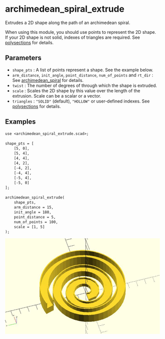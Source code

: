 # archimedean_spiral_extrude

Extrudes a 2D shape along the path of an archimedean spiral. 

When using this module, you should use points to represent the 2D shape. If your 2D shape is not solid, indexes of triangles are required. See [polysections](https://openhome.cc/eGossip/OpenSCAD/lib2x-polysections.html) for details.

## Parameters

- `shape_pts` : A list of points represent a shape. See the example below.
- `arm_distance`, `init_angle`, `point_distance`, `num_of_points` and `rt_dir` : See [archimedean_spiral](https://openhome.cc/eGossip/OpenSCAD/lib2x-archimedean_spiral.html) for details.
- `twist` : The number of degrees of through which the shape is extruded.
- `scale` : Scales the 2D shape by this value over the length of the extrusion. Scale can be a scalar or a vector.
- `triangles` : `"SOLID"` (default), `"HOLLOW"` or user-defined indexes. See [polysections](https://openhome.cc/eGossip/OpenSCAD/lib2x-polysections.html) for details.

## Examples
    
	use <archimedean_spiral_extrude.scad>;

	shape_pts = [
		[5, 0],
		[5, 4],
		[4, 4], 
		[4, 2], 
		[-4, 2],
		[-4, 4],
		[-5, 4],
		[-5, 0]
	];

	archimedean_spiral_extrude(
		shape_pts,
		arm_distance = 15,  
		init_angle = 180, 
		point_distance = 5,
		num_of_points = 100,
		scale = [1, 5]
	);

![archimedean_spiral_extrude](images/lib-archimedean_spiral_extrude-1.JPG)

